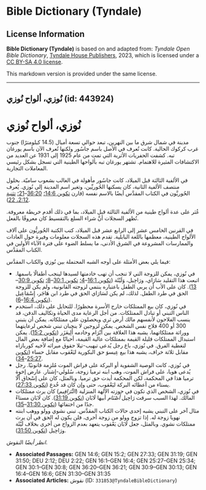 # Bible Dictionary (Tyndale)

## License Information

**Bible Dictionary (Tyndale)** is based on and adapted from: _Tyndale Open Bible Dictionary_, [Tyndale House Publishers](https://tyndaleopenresources.com/), 2023, which is licensed under a [CC BY-SA 4.0 license](https://creativecommons.org/licenses/by-sa/4.0/legalcode.en).

This markdown version is provided under the same license.



--------------------------------

## نُوزي، ألواح نُوزي (id: 443924)

نُوزي، ألواح نُوزي
==================

مدينة في شمال شرق ما بين النهرين، تبعد حوالي تسعة أميال (14\.5 كيلومترًا) جنوب غرب كركوك الحالية. كانت تُعرف في الأصل باسم جاسُور ولكنها تُعرف الآن باسم يورغان تبه. كشفت الحفريات الأثرية التي تمت من عام 1925 إلى 1931 عن العديد من الاكتشافات المثيرة للاهتمام. تشتهر يورغان تبه بألواحها الطينية التي تسجل بشكل رئيسي المعاملات التجارية.

في الألفية الثالثة قبل الميلاد، كانت جاسُور مأهولة في الغالب بشعوب ساميّة. بحلول منتصف الألفية الثانية، كان يسكنها الحُوريِّين، وتغير اسم المدينة إلى نُوزي. يُعرف الحُوريَّون في الكتاب المقدَّس أيضًا بالاسم نفسه (قارن [تكوين 14:6؛](https://ref.ly/Gen14:6) [36:20](https://ref.ly/Gen36:20-Gen36:21)–[21؛](https://ref.ly/Gen36:20-Gen36:21) [تثنية 2:12، 22](https://ref.ly/Deut2:12,Deut2:22)).

عُثر على عدة ألواح طينية من الألفية الثالثة قبل الميلاد، بما في ذلك أقدم خريطة معروفة. تُظهر السجلات أنَّ شراء السلع بالتقسيط كان معروفًا بالفعل.

في القرنين الخامس عشر إلى الرابع عشر قبل الميلاد، كتب الكتبة الحُوريُّون على آلاف الألواح الطينية، معظمها باللغة البابلية. تقدم هذه السجلات معلومات وفيرة حول العادات والممارسات المشروعة في الشرق الأدنى، ما يسلط الضوء على فترة الآباء الأولين في الكتاب المقدَّس.

فيما يلي بعض الأمثلة على أوجه الشبه المحتملة بين نُوزي والكتاب المقدَّس:

* في نُوزي، يمكن للزوجة التي لا تنجب أن تهب خادمتها لسيدها لينجب أطفالًا باسمها. اتبعت هذا التقليد سَارَاي، ورَاحِيل، وَلَيْئَة ([تكوين 16:1](https://ref.ly/Gen16:1-Gen16:4)–[4؛](https://ref.ly/Gen16:1-Gen16:4) [تكوين 30:1](https://ref.ly/Gen30:1-Gen30:8)–[8؛](https://ref.ly/Gen30:1-Gen30:8) [تكوين 30:9](https://ref.ly/Gen30:9-Gen30:13)–[13](https://ref.ly/Gen30:9-Gen30:13)). كان على الأب أن يربي الطفل باعتباره ينتمي لزوجته القانونية، ولم يكن للزوجة الحق في طرد الطفل. لذلك، لم يكن لسَارَاي الحق في طرد ابن هَاجَر، إِسْمَاعِيل ([تكوين 16:4](https://ref.ly/Gen16:4-Gen16:6)–[6](https://ref.ly/Gen16:4-Gen16:6)).
* في نُوزي، كان بيع الممتلكات خارج الأسرة محظورًا. للتحايل على ذلك، استخدم الناس التبني أو تبادل الممتلكات. من أجل الرعاية مدى الحياة وتكاليف الدفن، قد ينسب الفلاحون لأنفسهم مالك أرض ثري ويحصلون على ممتلكاته. يمكن أن يتبني 300 أو 400 فلاح نفس الشخص. يمكن لزوجين لا ينجبان تبني شخص لرعايتهما ووراثة ممتلكاتهما، يشبه هذا العلاقة بين أَبْرَام وخادمه أَلِيعَزَر ([تكوين 15:2](https://ref.ly/Gen15:2)). يمكن استبدال الممتلكات قليلة القيمة بممتلكات عالية القيمة، أحيانًا مع إضافة بعض المال لتغطية الفرق. في نُوزي، باع رجل يُدعى تيهيب\-تيلا حقوق ميراثه لأخيه كوربازاه مقابل ثلاثة خراف، يشبه هذا بيع عِيسوَ حق البكورية ليَعْقوب مقابل حساء ([تكوين 25:27](https://ref.ly/Gen25:27-Gen25:34)–[34](https://ref.ly/Gen25:27-Gen25:34)).
* في نُوزي، كانت الوصية الشفوية أو البركة على فراش الموت مُلزِمة قانونيًا. رجل يُدعى هويا، على فراش الموت، وهب ابنه ترميا زوجة، سُلولي\-إشتار. عارض إخوة ترميا هذا في المحكمة، لكن المحكمة أيدت حق ترميا. وبالمثل، كان على إسْحاق ألّا يستاء من أعطائه البركة ليَعْقوب، حتى وإن كان قد خُدع ([تكوين 27:33](https://ref.ly/Gen27:33)).
* في نُوزي، الشخص الذي تكون في حوزته الآلهة المنزلية (*التَّرَافِيم*) كان يرث ممتلكات المالك. لهذا السبب سرقت رَاحِيل *أَصْنَام* أبيها لَابَان ([تكوين 31:19](https://ref.ly/Gen31:19)). كان لَابَان مستاءً جدًا من اختفائها ([تكوين 31:30](https://ref.ly/Gen31:30-Gen31:35)–[35](https://ref.ly/Gen31:30-Gen31:35)).
* مثال آخر على التبني يشبه إحدى حالات الكتاب المقدَّس. تبنى نشوي وولو ووهب ابنته نهويا زوجة له. إذا تزوج وولو من زوجة أخرى، فلن يكون له الحق في أن يرث ممتلكات نشوي. وبالمثل، جعل لَابَان يَعْقوب يتعهد بعدم الزواج من أخرى بخلاف لَيْئَة ورَاحِيل ([تكوين 31:50](https://ref.ly/Gen31:50)).

*انظر أيضًا* النقوش.

* **Associated Passages:** GEN 14:6; GEN 15:2; GEN 27:33; GEN 31:19; GEN 31:50; DEU 2:12; DEU 2:22; GEN 16:1–GEN 16:4; GEN 25:27–GEN 25:34; GEN 30:1–GEN 30:8; GEN 36:20–GEN 36:21; GEN 30:9–GEN 30:13; GEN 16:4–GEN 16:6; GEN 31:30–GEN 31:35
* **Associated Articles:** نقوش (ID: `331853@TyndaleBibleDictionary`)

